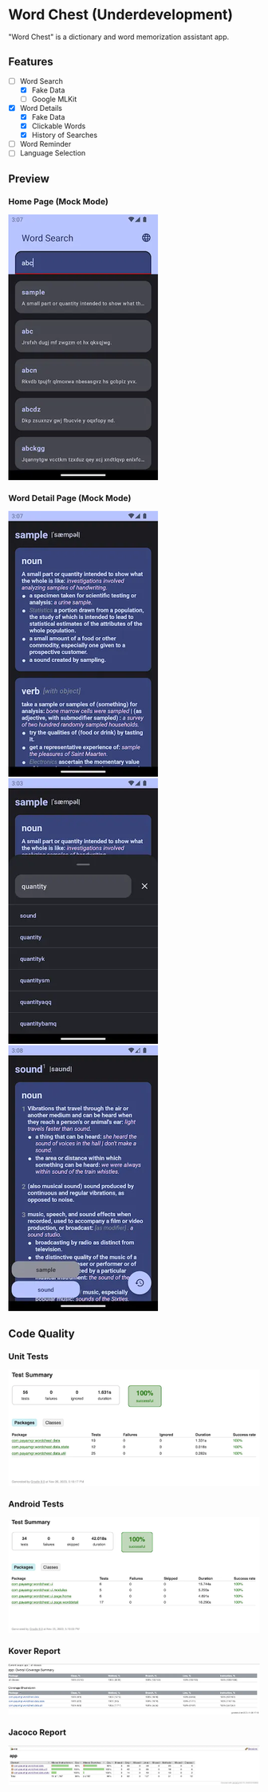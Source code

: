 # Word Chest (Underdevelopment)
"Word Chest" is a dictionary and word memorization assistant app.

## Features
- [ ] Word Search
  - [x] Fake Data
  - [ ] Google MLKit
- [x] Word Details
  - [x] Fake Data
  - [x] Clickable Words
  - [x] History of Searches
- [ ] Word Reminder
- [ ] Language Selection

## Preview
### Home Page (Mock Mode)
![home page](docs/images/home.webp)

### Word Detail Page (Mock Mode)
![word detail](docs/images/worddetail.webp)
![word detail search](docs/images/worddetail_search.webp)
![word detail history](docs/images/worddetail_history.webp)

## Code Quality
### Unit Tests
![word details page](docs/images/report/unit_tests.webp)

### Android Tests
![word details page](docs/images/report/android_tests.webp)

### Kover Report
![word details page](docs/images/report/kover_report.webp)

### Jacoco Report
![word details page](docs/images/report/jacoco_report.webp)
